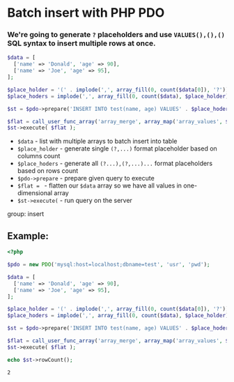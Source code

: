# Batch insert with PHP PDO

### We're going to generate `?` placeholders and use `VALUES(),(),()` SQL syntax to insert multiple rows at once.

```php
$data = [
  ['name' => 'Donald', 'age' => 90],
  ['name' => 'Joe', 'age' => 95],
];

$place_holder = '(' . implode(',', array_fill(0, count($data[0]), '?')) . ')';
$place_hoders = implode(',', array_fill(0, count($data), $place_holder));

$st = $pdo->prepare('INSERT INTO test(name, age) VALUES' . $place_hoders);

$flat = call_user_func_array('array_merge', array_map('array_values', $data));
$st->execute( $flat );
```

- `$data` - list with multiple arrays to batch insert into table
- `$place_holder` - generate single `(?,...)` format placeholder based on columns count
- `$place_hoders` - generate all `(?...),(?,...)...` format placeholders based on rows count
- `$pdo->prepare` - prepare given query to execute
- `$flat = ` - flatten our `$data` array so we have all values in one-dimensional array
- `$st->execute(` - run query on the server

group: insert

## Example: 
```php
<?php

$pdo = new PDO('mysql:host=localhost;dbname=test', 'usr', 'pwd');

$data = [
  ['name' => 'Donald', 'age' => 90],
  ['name' => 'Joe', 'age' => 95],
];

$place_holder = '(' . implode(',', array_fill(0, count($data[0]), '?')) . ')';
$place_hoders = implode(',', array_fill(0, count($data), $place_holder));

$st = $pdo->prepare('INSERT INTO test(name, age) VALUES' . $place_hoders);

$flat = call_user_func_array('array_merge', array_map('array_values', $data));
$st->execute( $flat );

echo $st->rowCount();
```
```
2
```

